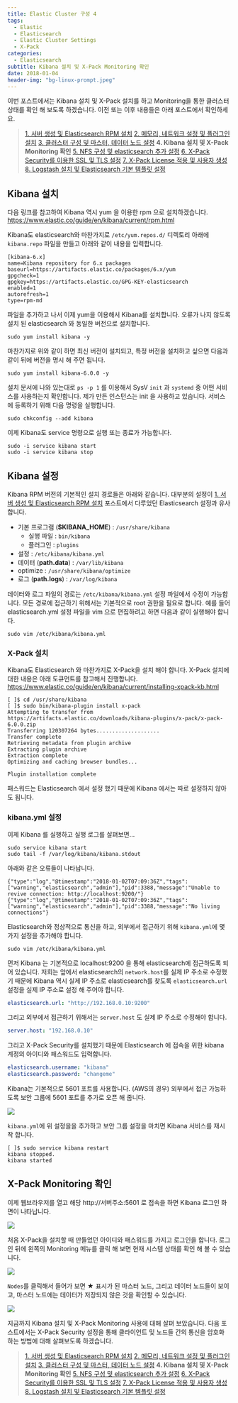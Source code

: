 ```yaml
---
title: Elastic Cluster 구성 4
tags:
  - Elastic
  - Elasticsearch
  - Elastic Cluster Settings
  - X-Pack
categories:
  - Elasticsearch
subtitle: Kibana 설치 및 X-Pack Monitoring 확인
date: 2018-01-04
header-img: "bg-linux-prompt.jpeg"
---
```


이번 포스트에서는 Kibana 설치 및 X-Pack 설치를 하고 Monitoring을 통한 클러스터 상태를 확인 해 보도록 하겠습니다. 이전 또는 이후 내용들은 아래 포스트에서 확인하세요.

> [1. 서버 생성 및 Elasticsearch RPM 설치](/2018/01/2018-01-build-es-cluster-1)
> [2. 메모리, 네트워크 설정 및 플러그인 설치](/2018/01/2018-01-build-es-cluster-2)
> [3. 클러스터 구성 및 마스터, 데이터 노드 설정](/2018/01/2018-01-build-es-cluster-3)
> **4. Kibana 설치 및 X-Pack Monitoring 확인**
> [5. NFS 구성 및 elasticsearch 추가 설정](/2018/01/2018-01-build-es-cluster-5)
> [6. X-Pack Security를 이용한 SSL 및 TLS 설정](/2018/01/2018-01-build-es-cluster-6)
> [7. X-Pack License 적용 및 사용자 생성](/2018/01/2018-01-build-es-cluster-7)
> [8. Logstash 설치 및 Elasticsearch 기본 템플릿 설정](/2018/01/2018-01-build-es-cluster-8)

## Kibana 설치 

다음 링크를 참고하여 Kibana 역시 yum 을 이용한 rpm 으로 설치하겠습니다.
https://www.elastic.co/guide/en/kibana/current/rpm.html


Kibana도 elasticsearch와 마찬가지로 `/etc/yum.repos.d/` 디렉토리 아래에 `kibana.repo` 파일을 만들고 아래와 같이 내용을 입력합니다.
```
[kibana-6.x]
name=Kibana repository for 6.x packages
baseurl=https://artifacts.elastic.co/packages/6.x/yum
gpgcheck=1
gpgkey=https://artifacts.elastic.co/GPG-KEY-elasticsearch
enabled=1
autorefresh=1
type=rpm-md
```

파일을 추가하고 나서 이제 yum을 이용해서 Kibana를 설치합니다. 오류가 나지 않도록 설치 된 elasticsearch 와 동일한 버전으로 설치합니다.
```
sudo yum install kibana -y
```

마찬가지로 위와 같이 하면 최신 버전이 설치되고, 특정 버전을 설치하고 싶으면 다음과 같이 뒤에 버전을 명시 해 주면 됩니다.
```
sudo yum install kibana-6.0.0 -y
```

설치 문서에 나와 있는대로 `ps -p 1` 를 이용해서 SysV `init` 과 `systemd` 중 어떤 서비스를 사용하는지 확인합니다. 제가 만든 인스턴스는 init 을 사용하고 있습니다. 서비스에 등록하기 위해 다음 명령을 실행합니다.
```
sudo chkconfig --add kibana
```

이제 Kibana도 service 명령으로 실행 또는 종료가 가능합니다.
```
sudo -i service kibana start
sudo -i service kibana stop
```

## Kibana 설정

Kibana RPM 버전의 기본적인 설치 경로들은 아래와 같습니다. 대부분의 설정이 [1. 서버 생성 및 Elasticsearch RPM 설치](/2018/01/2018-01-build-es-cluster-1/#Elasticsearch-설치) 포스트에서 다루었던 Elasticsearch 설정과 유사합니다.

- 기본 프로그램 (**$KIBANA_HOME**) : `/usr/share/kibana`
  - 실행 파일 : `bin/kibana`
  - 플러그인 : `plugins`
- 설정 : `/etc/kibana/kibana.yml`
- 데이터 (**path.data**) : `/var/lib/kibana`
- optimize : `/usr/share/kibana/optimize`
- 로그 (**path.logs**) : `/var/log/kibana`

데이터와 로그 파일의 경로는 `/etc/kibana/kibana.yml` 설정 파일에서 수정이 가능합니다.
모든 경로에 접근하기 위해서는 기본적으로 root 권한을 필요로 합니다. 예를 들어 elasticsearch.yml 설정 파일을 vim 으로 편집하려고 하면 다음과 같이 실행해야 합니다.
```
sudo vim /etc/kibana/kibana.yml
```

### X-Pack 설치

Kibana도 Elasticsearch 와 마찬가지로 X-Pack을 설치 해야 합니다. X-Pack 설치에 대한 내용은 아래 도큐먼트를 참고해서 진행합니다.
https://www.elastic.co/guide/en/kibana/current/installing-xpack-kb.html

```
[ ]$ cd /usr/share/kibana
[ ]$ sudo bin/kibana-plugin install x-pack
Attempting to transfer from https://artifacts.elastic.co/downloads/kibana-plugins/x-pack/x-pack-6.0.0.zip
Transferring 120307264 bytes....................
Transfer complete
Retrieving metadata from plugin archive
Extracting plugin archive
Extraction complete
Optimizing and caching browser bundles...

Plugin installation complete
```

패스워드는 Elasticsearch 에서 설정 했기 때문에 Kibana 에서는 따로 설정하지 않아도 됩니다.

### kibana.yml 설정

이제 Kibana 를 실행하고 실행 로그를 살펴보면...

```
sudo service kibana start
sudo tail -f /var/log/kibana/kibana.stdout
```

아래와 같은 오류들이 나타납니다.
```
{"type":"log","@timestamp":"2018-01-02T07:09:36Z","tags":["warning","elasticsearch","admin"],"pid":3388,"message":"Unable to revive connection: http://localhost:9200/"}
{"type":"log","@timestamp":"2018-01-02T07:09:36Z","tags":["warning","elasticsearch","admin"],"pid":3388,"message":"No living connections"}
```

Elasticsearch와 정상적으로 통신을 하고, 외부에서 접근하기 위해 `kibana.yml`에 몇가지 설정을 추가해야 합니다.
```
sudo vim /etc/kibana/kibana.yml
```

먼저 Kibana 는 기본적으로 localhost:9200 을 통해 elasticsearch에 접근하도록 되어 있습니다. 저희는 앞에서 elasticsearch의 `network.host`를 실제 IP 주소로 수정했기 때문에 Kibana 역시 실제 IP 주소로 elasticsearch를 찾도록 `elasticsearch.url` 설정을 실제 IP 주소로 설정 해 주어야 합니다.

```yml
elasticsearch.url: "http://192.168.0.10:9200"
```

그리고 외부에서 접근하기 위해서는 `server.host` 도 실제 IP 주소로 수정해야 합니다.
```yml
server.host: "192.168.0.10"
```

그리고 X-Pack Security를 설치했기 때문에 Elasticsearch 에 접속을 위한 kibana 계정의 아이디와 패스워드도 입력합니다.
```yml
elasticsearch.username: "kibana"
elasticsearch.password: "changeme"
```

Kibana는 기본적으로 5601 포트를 사용합니다. (AWS의 경우) 외부에서 접근 가능하도록 보안 그룹에 5601 포트를 추가로 오픈 해 줍니다.

![](kibana_sec_group.png)

`kibana.yml`에 위 설정을을 추가하고 보안 그룹 설정을 마치면 Kibana 서비스를 재시작 합니다.
```
[ ]$ sudo service kibana restart
kibana stopped.
kibana started
```

## X-Pack Monitoring 확인

이제 웹브라우저를 열고 해당 http://서버주소:5601 로 접속을 하면 Kibana 로그인 화면이 나타납니다.

![](kibana_login.png)

처음 X-Pack을 설치할 때 만들었던 아이디와 패스워드를 가지고 로그인을 합니다. 로그인 뒤에 왼쪽의 Monitoring 메뉴를 클릭 해 보면 현재 시스템 상태를 확인 해 볼 수 있습니다. 

![](monitoring-1.png)

`Nodes`를 클릭해서 들어가 보면 ★ 표시가 된 마스터 노드, 그리고 데이터 노드들이 보이고, 마스터 노드에는 데이터가 저장되지 않은 것을 확인할 수 있습니다.

![](monitoring-2.png)

지금까지 Kibana 설치 및 X-Pack Monitoring 사용에 대해 살펴 보았습니다.
다음 포스트에서는 X-Pack Security 설정을 통해 클라이언트 및 노드들 간의 통신을 암호화 하는 방법에 대해 살펴보도록 하겠습니다.

> [1. 서버 생성 및 Elasticsearch RPM 설치](/2018/01/2018-01-build-es-cluster-1)
> [2. 메모리, 네트워크 설정 및 플러그인 설치](/2018/01/2018-01-build-es-cluster-2)
> [3. 클러스터 구성 및 마스터, 데이터 노드 설정](/2018/01/2018-01-build-es-cluster-3)
> **4. Kibana 설치 및 X-Pack Monitoring 확인**
> [5. NFS 구성 및 elasticsearch 추가 설정](/2018/01/2018-01-build-es-cluster-5)
> [6. X-Pack Security를 이용한 SSL 및 TLS 설정](/2018/01/2018-01-build-es-cluster-6)
> [7. X-Pack License 적용 및 사용자 생성](/2018/01/2018-01-build-es-cluster-7)
> [8. Logstash 설치 및 Elasticsearch 기본 템플릿 설정](/2018/01/2018-01-build-es-cluster-8)